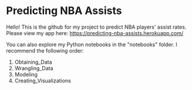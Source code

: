 # Predicting NBA Assists

Hello! This is the github for my project to predict NBA players' assist rates. Please view my app here: https://predicting-nba-assists.herokuapp.com/

You can also explore my Python notebooks in the "notebooks" folder. I recommend the following order:
1. Obtaining_Data
2. Wrangling_Data
3. Modeling
4. Creating_Visualizations